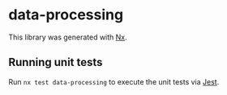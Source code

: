 # data-processing

This library was generated with [Nx](https://nx.dev).

## Running unit tests

Run `nx test data-processing` to execute the unit tests via [Jest](https://jestjs.io).
